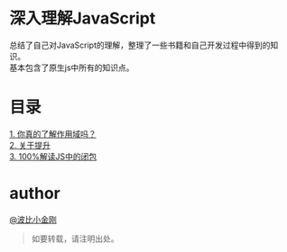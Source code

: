# 深入理解JavaScript

总结了自己对JavaScript的理解，整理了一些书籍和自己开发过程中得到的知识。<br/>
基本包含了原生js中所有的知识点。

# 目录

<a href="./scope.mdown">1. 你真的了解作用域吗？</a><br/>
<a href="./hoisting.mdown">2. 关于提升</a><br/>
<a href="./closure.mdown">3. 100%解读JS中的闭包</a><br/>

# author
<a href="https://github.com/cbbfcd">@波比小金刚</a>
> 如要转载，请注明出处。

